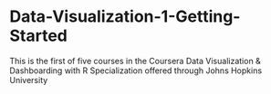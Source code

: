 # Data-Visualization-1-Getting-Started
This is the first of five courses in the Coursera Data Visualization &amp; Dashboarding with R Specialization offered through Johns Hopkins University

